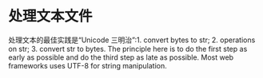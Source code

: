 # 处理文本文件
处理文本的最佳实践是“Unicode 三明治”:1. convert bytes to str; 2. operations on str; 3. convert str to bytes.
The principle here is to do the first step as early as possible and do the third step as late as possible. Most web frameworks uses UTF-8 for string manipulation.
